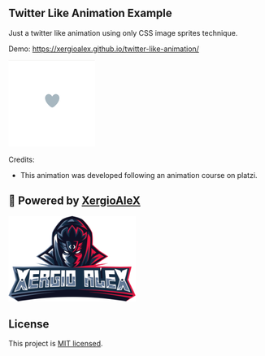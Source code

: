 Twitter Like Animation Example
---

Just a twitter like animation using only CSS image sprites technique.

Demo: https://xergioalex.github.io/twitter-like-animation/

![Twitter Like Animation](twitter-like-animation.gif)


Credits:
- This animation was developed following an animation course on platzi.


## :electric_plug: Powered by [XergioAleX](https://www.xergioalex.com/)

<a href="https://www.xergioalex.com/" target="_blank">
  <img alt="XergioAleX Logo" src="xergioalex.png" width="250">
</a>

## License

This project is [MIT licensed](./LICENSE).
